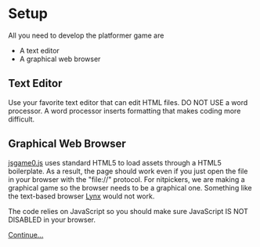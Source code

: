 # Setup

All you need to develop the platformer game are

- A text editor
- A graphical web browser

## Text Editor

Use your favorite text editor that can edit HTML files.
DO NOT USE a word processor.
A word processor inserts formatting that makes coding more difficult.

## Graphical Web Browser

[jsgame0.js](https://github.com/thisarray/jsgame0) uses standard HTML5 to load assets through a HTML5 boilerplate.
As a result, the page should work even if you just open the file in your browser with the "file://" protocol.
For nitpickers, we are making a graphical game so the browser needs to be a graphical one.
Something like the text-based browser [Lynx](https://en.wikipedia.org/wiki/Lynx_(web_browser)) would not work.

The code relies on JavaScript so you should make sure JavaScript IS NOT DISABLED in your browser.

[Continue...](step01.md)

